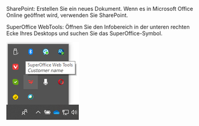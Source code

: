 <!-- markdownlint-disable-file MD041 -->
SharePoint: Erstellen Sie ein neues Dokument. Wenn es in Microsoft Office Online geöffnet wird, verwenden Sie SharePoint.

SuperOffice WebTools: Öffnen Sie den Infobereich in der unteren rechten Ecke Ihres Desktops und suchen Sie das SuperOffice-Symbol.

![Symbol](../../../../media/loc/en/webtools/webtools-system-tray.png)
